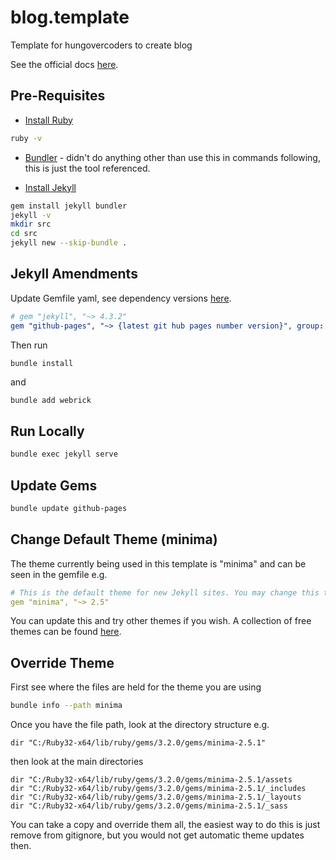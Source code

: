 # blog.template
Template for hungovercoders to create blog

See the official docs [here](https://docs.github.com/en/pages/setting-up-a-github-pages-site-with-jekyll/creating-a-github-pages-site-with-jekyll).

## Pre-Requisites

* [Install Ruby](https://rubyinstaller.org/downloads/)

```bash
ruby -v
```

* [Bundler](https://bundler.io/) - didn't do anything other than use this in commands following, this is just the tool referenced.

* [Install Jekyll](https://jekyllrb.com/docs/installation/windows/)

```bash
gem install jekyll bundler
jekyll -v
mkdir src
cd src
jekyll new --skip-bundle .
```

## Jekyll Amendments

Update Gemfile yaml, see dependency versions [here](https://pages.github.com/versions/).

```yaml
# gem "jekyll", "~> 4.3.2"
gem "github-pages", "~> {latest git hub pages number version}", group: :jekyll_plugins
```

Then run 

```bash
bundle install
```

and

```
bundle add webrick
```

## Run Locally

```bash
bundle exec jekyll serve
```

## Update Gems

```bash
bundle update github-pages
```

## Change Default Theme (minima)

The theme currently being used in this template is "minima" and can be seen in the gemfile e.g.

```yaml
# This is the default theme for new Jekyll sites. You may change this to anything you like.
gem "minima", "~> 2.5"
```

You can update this and try other themes if you wish. A collection of free themes can be found [here](https://jekyllthemes.io/free).

## Override Theme

First see where the files are held for the theme you are using

```bash
bundle info --path minima
```

Once you have the file path, look at the directory structure e.g.

```
dir "C:/Ruby32-x64/lib/ruby/gems/3.2.0/gems/minima-2.5.1"
```

then look at the main directories

```
dir "C:/Ruby32-x64/lib/ruby/gems/3.2.0/gems/minima-2.5.1/assets
dir "C:/Ruby32-x64/lib/ruby/gems/3.2.0/gems/minima-2.5.1/_includes
dir "C:/Ruby32-x64/lib/ruby/gems/3.2.0/gems/minima-2.5.1/_layouts
dir "C:/Ruby32-x64/lib/ruby/gems/3.2.0/gems/minima-2.5.1/_sass
```

You can take a copy and override them all, the easiest way to do this is just remove from gitignore, but you would not get automatic theme updates then.





